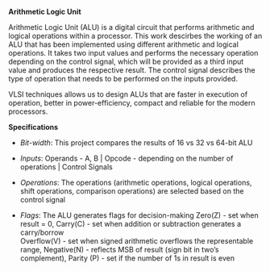 **Arithmetic Logic Unit**

Arithmetic Logic Unit (ALU) is a digital circuit that performs arithmetic and logical operations within a processor.
This work descirbes the working of an ALU that has been implemented using different arithmetic and logical operations.
It takes two input values and performs the necessary operation depending on the control signal, which will be provided as a third input value and produces the respective result. The control signal describes the type of operation that needs to be performed on the inputs provided.

VLSI techniques allows us to design ALUs that are faster in execution of operation, better in power-efficiency, compact and reliable for the modern processors.

**Specifications**

- _Bit-width_: This project compares the results of 16 vs 32 vs 64-bit ALU
  
- _Inputs_:
  Operands - A, B | Opcode - depending on the number of operations | Control Signals
  
- _Operations_: The operations (arithmetic operations, logical operations, shift operations, comparison operations) are selected based on the control signal
  
- _Flags_: The ALU generates flags for decision-making
  Zero(Z) - set when result = 0, 
  Carry(C) - set when addition or subtraction generates a carry/borrow         
  Overflow(V) - set when signed arithmetic overflows the representable range, 
  Negative(N) - reflects MSB of result (sign bit in two’s complement), 
  Parity (P) - set if the number of 1s in result is even
